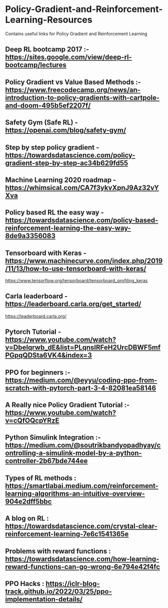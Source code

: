 # Policy-Gradient-and-Reinforcement-Learning-Resources
Contains useful links for Policy Gradient and Reinforcement Learning


## Deep RL bootcamp 2017 :- https://sites.google.com/view/deep-rl-bootcamp/lectures

## Policy Gradient vs Value Based Methods :- https://www.freecodecamp.org/news/an-introduction-to-policy-gradients-with-cartpole-and-doom-495b5ef2207f/

## Safety Gym (Safe RL) - https://openai.com/blog/safety-gym/

## Step by step policy gradient - https://towardsdatascience.com/policy-gradient-step-by-step-ac34b629fd55

## Machine Learning 2020 roadmap - https://whimsical.com/CA7f3ykvXpnJ9Az32vYXva


## Policy based RL the easy way - https://towardsdatascience.com/policy-based-reinforcement-learning-the-easy-way-8de9a3356083

## Tensorboard with Keras - https://www.machinecurve.com/index.php/2019/11/13/how-to-use-tensorboard-with-keras/
https://www.tensorflow.org/tensorboard/tensorboard_profiling_keras

## Carla leaderboard - https://leaderboard.carla.org/get_started/
https://leaderboard.carla.org/

## Pytorch Tutorial - https://www.youtube.com/watch?v=DbeIqrwb_dE&list=PLqnslRFeH2UrcDBWF5mfPGpqQDSta6VK4&index=3

## PPO for beginners :- https://medium.com/@eyyu/coding-ppo-from-scratch-with-pytorch-part-3-4-82081ea58146

## A Really nice Policy Gradient Tutorial :- https://www.youtube.com/watch?v=cQfOQcpYRzE

## Python Simulink Integration :- https://medium.com/@soutrikbandyopadhyay/controlling-a-simulink-model-by-a-python-controller-2b67bde744ee

## Types of RL methods : https://smartlabai.medium.com/reinforcement-learning-algorithms-an-intuitive-overview-904e2dff5bbc

## A blog on RL : https://towardsdatascience.com/crystal-clear-reinforcement-learning-7e6c1541365e

## Problems with reward functions : https://towardsdatascience.com/how-learning-reward-functions-can-go-wrong-6e794e42f4fc

## PPO Hacks : https://iclr-blog-track.github.io/2022/03/25/ppo-implementation-details/
